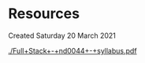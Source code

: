 # Resources
Created Saturday 20 March 2021

[./Full+Stack+-+nd0044+-+syllabus.pdf](./Resources/Full+Stack+-+nd0044+-+syllabus.pdf)

